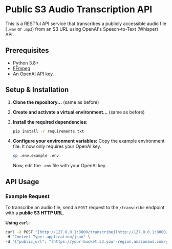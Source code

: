 # Public S3 Audio Transcription API

This is a RESTful API service that transcribes a publicly accessible audio file (`.wav` or `.mp3`) from an S3 URL using OpenAI's Speech-to-Text (Whisper) API.

## Prerequisites

-   Python 3.8+
-   [FFmpeg](https://ffmpeg.org/download.html)
-   An OpenAI API key.

## Setup & Installation

1.  **Clone the repository...** (same as before)

2.  **Create and activate a virtual environment...** (same as before)

3.  **Install the required dependencies:**
    ```bash
    pip install -r requirements.txt
    ```

4.  **Configure your environment variables:**
    Copy the example environment file. It now only requires your OpenAI key.
    ```bash
    cp .env.example .env
    ```
    Now, edit the `.env` file with your OpenAI key.

## API Usage

### Example Request

To transcribe an audio file, send a `POST` request to the `/transcribe` endpoint with a **public S3 HTTP URL**.

**Using `curl`:**
```bash
curl -X POST "[http://127.0.0.1:8000/transcribe](http://127.0.0.1:8000/transcribe)" \
-H "Content-Type: application/json" \
-d '{"public_url": "[https://your-bucket.s3.your-region.amazonaws.com/your-public-audio.mp3](https://your-bucket.s3.your-region.amazonaws.com/your-public-audio.mp3)"}'